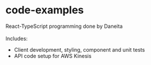 # code-examples
React-TypeScript programming done by Daneita <br/>
<br/>
Includes:
- Client development, styling, component and unit tests
- API code setup for AWS Kinesis
